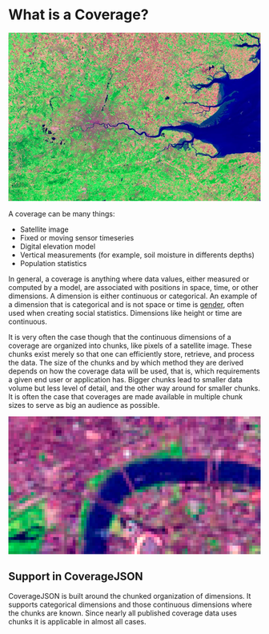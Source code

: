 # What is a Coverage?

![Landsat 7 - ETM+ false color satellite image of London on September 13, 2002](images/london_etm_2002256_742.jpg)

A coverage can be many things:
- Satellite image
- Fixed or moving sensor timeseries
- Digital elevation model
- Vertical measurements (for example, soil moisture in differents depths)
- Population statistics

In general, a coverage is anything where data values, either measured or computed by a model, are associated with positions in space, time, or other dimensions. A dimension is either continuous or categorical. An example of a dimension that is categorical and is not space or time is [gender](https://en.wikipedia.org/wiki/Gender), often used when creating social statistics. Dimensions like height or time are continuous.

It is very often the case though that the continuous dimensions of a coverage are organized into chunks, like pixels of a satellite image. These chunks exist merely so that one can efficiently store, retrieve, and process the data. The size of the chunks and by which method they are derived depends on how the coverage data will be used, that is, which requirements a given end user or application has. Bigger chunks lead to smaller data volume but less level of detail, and the other way around for smaller chunks. It is often the case that coverages are made available in multiple chunk sizes to serve as big an audience as possible.

![Zoomed satellite image showing pixels](images/london_etm_2002256_742_cropped_pixel.png)

## Support in CoverageJSON

CoverageJSON is built around the chunked organization of dimensions. It supports categorical dimensions and those continuous dimensions where the chunks are known. Since nearly all published coverage data uses chunks it is applicable in almost all cases.